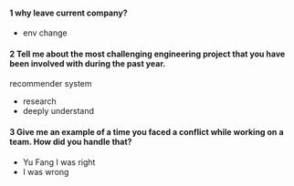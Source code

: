 #### 1 why leave current company?
* env change

#### 2 Tell me about the most challenging engineering project that you have been involved with during the past year.
recommender system     
* research
* deeply understand 

#### 3 Give me an example of a time you faced a conflict while working on a team. How did you handle that?
* Yu Fang I was right  
* I was wrong

